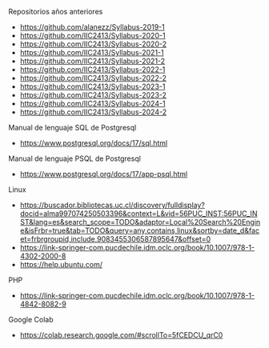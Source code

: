 Repositorios años anteriores
- https://github.com/alanezz/Syllabus-2019-1
- https://github.com/IIC2413/Syllabus-2020-1
- https://github.com/IIC2413/Syllabus-2020-2
- https://github.com/IIC2413/Syllabus-2021-1
- https://github.com/IIC2413/Syllabus-2021-2
- https://github.com/IIC2413/Syllabus-2022-1
- https://github.com/IIC2413/Syllabus-2022-2
- https://github.com/IIC2413/Syllabus-2023-1
- https://github.com/IIC2413/Syllabus-2023-2
- https://github.com/IIC2413/Syllabus-2024-1
- https://github.com/IIC2413/Syllabus-2024-2
  
Manual de lenguaje SQL de Postgresql
- https://www.postgresql.org/docs/17/sql.html
  
Manual de lenguaje PSQL de Postgresql
- https://www.postgresql.org/docs/17/app-psql.html

Linux
- https://buscador.bibliotecas.uc.cl/discovery/fulldisplay?docid=alma997074250503396&context=L&vid=56PUC_INST:56PUC_INST&lang=es&search_scope=TODO&adaptor=Local%20Search%20Engine&isFrbr=true&tab=TODO&query=any,contains,linux&sortby=date_d&facet=frbrgroupid,include,9083455306587895647&offset=0
- https://link-springer-com.pucdechile.idm.oclc.org/book/10.1007/978-1-4302-2000-8
- https://help.ubuntu.com/

PHP
- https://link-springer-com.pucdechile.idm.oclc.org/book/10.1007/978-1-4842-8082-9

Google Colab
- https://colab.research.google.com/#scrollTo=5fCEDCU_qrC0
